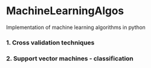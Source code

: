 # MachineLearningAlgos
Implementation of machine learning algorithms in python

### 1. Cross validation techniques
### 2. Support vector machines - classification
